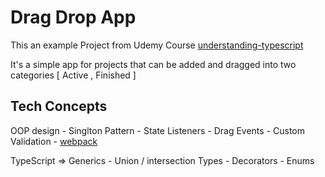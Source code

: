 # Drag Drop App

This an example Project from Udemy Course 
[understanding-typescript](https://www.udemy.com/course/understanding-typescript/)

It's a simple app for projects that can be added and dragged into two categories [ Active , Finished ]


## Tech Concepts

OOP design - Singlton Pattern - State Listeners - Drag Events - Custom Validation - [webpack](https://webpack.js.org/)

TypeScript => Generics - Union / intersection Types - Decorators - Enums

  
